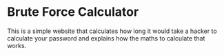 # Brute Force Calculator
This is a simple website that calculates how long it would take a hacker to calculate your password and explains how the maths to calculate that works.
